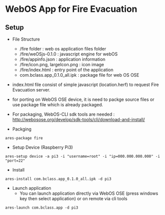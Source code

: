 # WebOS App for Fire Evacuation 

## Setup
* File Structure
  - /fire folder : web os application files folder 
  - /fire/weOSjs-0.1.0 : javascript engine for webOS
  - /fire/appinfo.json : application information
  - /fire/icon.png, largeIcon.png : icon image
  - /fire/index.html : entry point of the application
  - com.bclass.app_0.1.0_all.ipk : package file for web OS OSE

* index.html file consist of simple javascript (location.herf) to request Fire Evacuation server. 

* for porting on WebOS OSE device, it is need to packge source files or use package file which is already packaged. 

* For packaging, WebOS-CLI sdk tools are needed : http://webosose.org/develop/sdk-tools/cli/download-and-install/
* Packging
<pre><code>ares-package fire</code></pre>

* Setup Device (Raspberry Pi3)
<pre><code>ares-setup device -a pi3 -i "username=root" -i "ip=000.000.000.000" -i "port=22"</code></pre>

* Install
<pre><code>ares-install com.bclass.app_0.1.0_all.ipk -d pi3 </code></pre>

* Launch application 
  - You can launch application directly via WebOS OSE (press windows key then select application) or on remote via cli tools
<pre><code>ares-launch com.bclass.app -d pi3</code></pre>